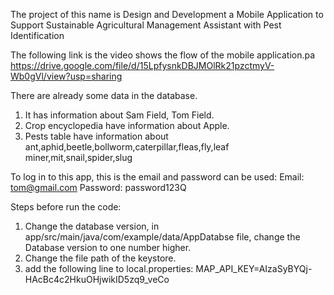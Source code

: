 The project of this name is Design and Development a Mobile Application to Support Sustainable Agricultural Management Assistant with Pest Identification

The following link is the video shows the flow of the mobile application.pa
https://drive.google.com/file/d/15LpfysnkDBJMOlRk21pzctmyV-Wb0gVl/view?usp=sharing

There are already some data in the database. 
1. It has information about Sam Field, Tom Field.
2. Crop encyclopedia have information about Apple.
3. Pests table have information about ant,aphid,beetle,bollworm,caterpillar,fleas,fly,leaf miner,mit,snail,spider,slug

To log in to this app, this is the email and password can be used:
Email: tom@gmail.com
Password: password123Q

Steps before run the code:
1. Change the database version, in app/src/main/java/com/example/data/AppDatabse file, change the Database version to one number higher.
2. Change the file path of the keystore.
3. add the following line to local.properties:
MAP_API_KEY=AIzaSyBYQj-HAcBc4c2HkuOHjwikID5zq9_veCo

